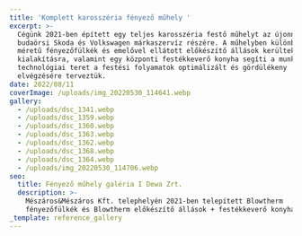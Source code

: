 ```yaml
---
title: 'Komplett karosszéria fényező műhely '
excerpt: >-
  Cégünk 2021-ben épített egy teljes karosszéria festő műhelyt az újonnan épült
  budaörsi Skoda és Volkswagen márkaszervíz részére. A műhelyben különböző
  méretű fényezőfülkék és emelővel ellátott előkészítő állások kerültek
  kialakításra, valamint egy központi festékkeverő konyha segíti a munkát. A
  technológiai teret a festési folyamatok optimálizált és gördülékeny
  elvégzésére terveztük.
date: 2022/08/11
coverImage: /uploads/img_20220530_114641.webp
gallery:
  - /uploads/dsc_1341.webp
  - /uploads/dsc_1359.webp
  - /uploads/dsc_1360.webp
  - /uploads/dsc_1363.webp
  - /uploads/dsc_1362.webp
  - /uploads/dsc_1368.webp
  - /uploads/dsc_1364.webp
  - /uploads/img_20220530_114706.webp
seo:
  title: Fényező műhely galéria I Dewa Zrt.
  description: >-
    Mészáros&Mészáros Kft. telephelyén 2021-ben telepített Blowtherm
    fényezőfülkék és Blowtherm előkészítő állások + festékkeverő konyha
_template: reference_gallery
---
```


